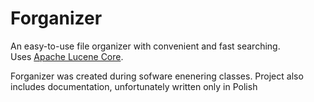 # Forganizer
An easy-to-use file organizer with convenient and fast searching.  
Uses [Apache Lucene Core](http://lucene.apache.org/core/).  

Forganizer was created during sofware enenering classes.
Project also includes documentation, unfortunately written only in Polish 
